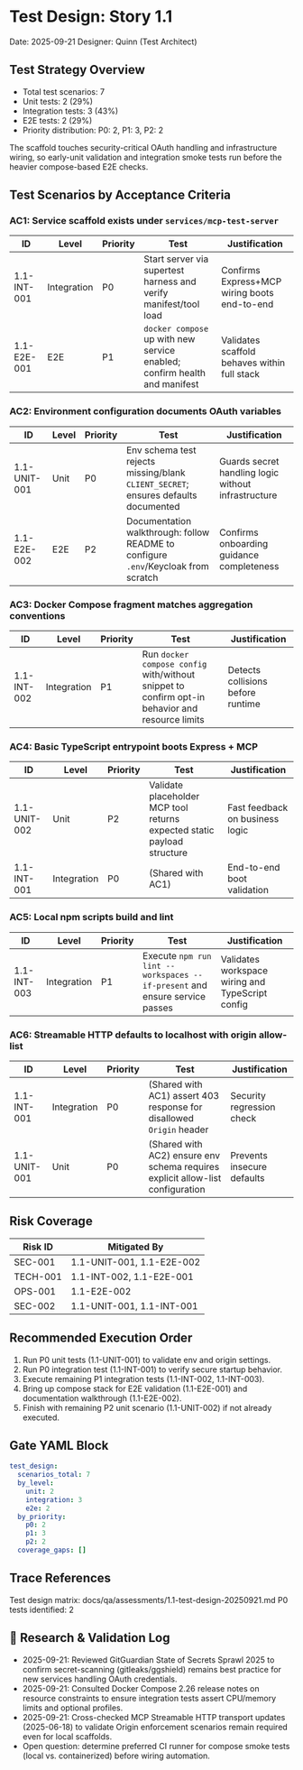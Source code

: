 # Test Design: Story 1.1

Date: 2025-09-21
Designer: Quinn (Test Architect)

## Test Strategy Overview

- Total test scenarios: 7
- Unit tests: 2 (29%)
- Integration tests: 3 (43%)
- E2E tests: 2 (29%)
- Priority distribution: P0: 2, P1: 3, P2: 2

The scaffold touches security-critical OAuth handling and infrastructure wiring, so early-unit validation and integration smoke tests run before the heavier compose-based E2E checks.

## Test Scenarios by Acceptance Criteria

### AC1: Service scaffold exists under `services/mcp-test-server`

| ID              | Level       | Priority | Test                                                             | Justification |
|-----------------|-------------|----------|------------------------------------------------------------------|---------------|
| 1.1-INT-001     | Integration | P0       | Start server via supertest harness and verify manifest/tool load | Confirms Express+MCP wiring boots end-to-end |
| 1.1-E2E-001     | E2E         | P1       | `docker compose` up with new service enabled; confirm health and manifest | Validates scaffold behaves within full stack |

### AC2: Environment configuration documents OAuth variables

| ID              | Level | Priority | Test                                                                 | Justification |
|-----------------|-------|----------|----------------------------------------------------------------------|---------------|
| 1.1-UNIT-001    | Unit  | P0       | Env schema test rejects missing/blank `CLIENT_SECRET`; ensures defaults documented | Guards secret handling logic without infrastructure |
| 1.1-E2E-002     | E2E   | P2       | Documentation walkthrough: follow README to configure `.env`/Keycloak from scratch | Confirms onboarding guidance completeness |

### AC3: Docker Compose fragment matches aggregation conventions

| ID              | Level       | Priority | Test                                                                      | Justification |
|-----------------|-------------|----------|---------------------------------------------------------------------------|---------------|
| 1.1-INT-002     | Integration | P1       | Run `docker compose config` with/without snippet to confirm opt-in behavior and resource limits | Detects collisions before runtime |

### AC4: Basic TypeScript entrypoint boots Express + MCP

| ID              | Level       | Priority | Test                                                                      | Justification |
|-----------------|-------------|----------|---------------------------------------------------------------------------|---------------|
| 1.1-UNIT-002    | Unit        | P2       | Validate placeholder MCP tool returns expected static payload structure   | Fast feedback on business logic |
| 1.1-INT-001     | Integration | P0       | (Shared with AC1)                                                         | End-to-end boot validation |

### AC5: Local npm scripts build and lint

| ID              | Level       | Priority | Test                                                       | Justification |
|-----------------|-------------|----------|------------------------------------------------------------|---------------|
| 1.1-INT-003     | Integration | P1       | Execute `npm run lint --workspaces --if-present` and ensure service passes | Validates workspace wiring and TypeScript config |

### AC6: Streamable HTTP defaults to localhost with origin allow-list

| ID              | Level       | Priority | Test                                                                          | Justification |
|-----------------|-------------|----------|-------------------------------------------------------------------------------|---------------|
| 1.1-INT-001     | Integration | P0       | (Shared with AC1) assert 403 response for disallowed `Origin` header          | Security regression check |
| 1.1-UNIT-001    | Unit        | P0       | (Shared with AC2) ensure env schema requires explicit allow-list configuration | Prevents insecure defaults |

## Risk Coverage

| Risk ID | Mitigated By                                   |
|---------|------------------------------------------------|
| SEC-001 | 1.1-UNIT-001, 1.1-E2E-002                      |
| TECH-001| 1.1-INT-002, 1.1-E2E-001                       |
| OPS-001 | 1.1-E2E-002                                    |
| SEC-002 | 1.1-UNIT-001, 1.1-INT-001                      |

## Recommended Execution Order

1. Run P0 unit tests (1.1-UNIT-001) to validate env and origin settings.
2. Run P0 integration test (1.1-INT-001) to verify secure startup behavior.
3. Execute remaining P1 integration tests (1.1-INT-002, 1.1-INT-003).
4. Bring up compose stack for E2E validation (1.1-E2E-001) and documentation walkthrough (1.1-E2E-002).
5. Finish with remaining P2 unit scenario (1.1-UNIT-002) if not already executed.

## Gate YAML Block

```yaml
test_design:
  scenarios_total: 7
  by_level:
    unit: 2
    integration: 3
    e2e: 2
  by_priority:
    p0: 2
    p1: 3
    p2: 2
  coverage_gaps: []
```

## Trace References

Test design matrix: docs/qa/assessments/1.1-test-design-20250921.md
P0 tests identified: 2

## 🔬 Research & Validation Log
- 2025-09-21: Reviewed GitGuardian State of Secrets Sprawl 2025 to confirm secret-scanning (gitleaks/ggshield) remains best practice for new services handling OAuth credentials.
- 2025-09-21: Consulted Docker Compose 2.26 release notes on resource constraints to ensure integration tests assert CPU/memory limits and optional profiles.
- 2025-09-21: Cross-checked MCP Streamable HTTP transport updates (2025-06-18) to validate Origin enforcement scenarios remain required even for local scaffolds.
- Open question: determine preferred CI runner for compose smoke tests (local vs. containerized) before wiring automation.
